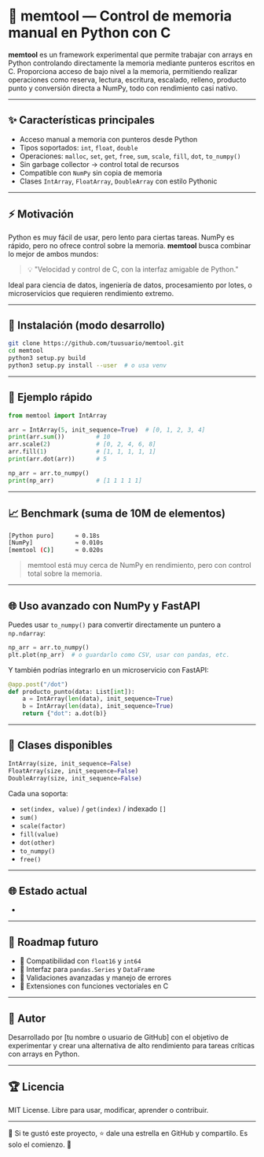 # 🧠 memtool — Control de memoria manual en Python con C

**memtool** es un framework experimental que permite trabajar con arrays en Python controlando directamente la memoria mediante punteros escritos en C. Proporciona acceso de bajo nivel a la memoria, permitiendo realizar operaciones como reserva, lectura, escritura, escalado, relleno, producto punto y conversión directa a NumPy, todo con rendimiento casi nativo.

---

## ✨ Características principales

- Acceso manual a memoria con punteros desde Python
- Tipos soportados: `int`, `float`, `double`
- Operaciones: `malloc`, `set`, `get`, `free`, `sum`, `scale`, `fill`, `dot`, `to_numpy()`
- Sin garbage collector → control total de recursos
- Compatible con `NumPy` sin copia de memoria
- Clases `IntArray`, `FloatArray`, `DoubleArray` con estilo Pythonic

---

## ⚡ Motivación

Python es muy fácil de usar, pero lento para ciertas tareas. NumPy es rápido, pero no ofrece control sobre la memoria. **memtool** busca combinar lo mejor de ambos mundos:

> 💡  "Velocidad y control de C, con la interfaz amigable de Python."

Ideal para ciencia de datos, ingeniería de datos, procesamiento por lotes, o microservicios que requieren rendimiento extremo.

---

## 📂 Instalación (modo desarrollo)

```bash
git clone https://github.com/tuusuario/memtool.git
cd memtool
python3 setup.py build
python3 setup.py install --user  # o usa venv
```

---

## 📃 Ejemplo rápido

```python
from memtool import IntArray

arr = IntArray(5, init_sequence=True)  # [0, 1, 2, 3, 4]
print(arr.sum())         # 10
arr.scale(2)             # [0, 2, 4, 6, 8]
arr.fill(1)              # [1, 1, 1, 1, 1]
print(arr.dot(arr))      # 5

np_arr = arr.to_numpy()
print(np_arr)            # [1 1 1 1 1]
```

---

## 📈 Benchmark (suma de 10M de elementos)

```bash
[Python puro]      ≈ 0.18s
[NumPy]            ≈ 0.010s
[memtool (C)]      ≈ 0.020s
```

> memtool está muy cerca de NumPy en rendimiento, pero con control total sobre la memoria.

---

## 🌐 Uso avanzado con NumPy y FastAPI

Puedes usar `to_numpy()` para convertir directamente un puntero a `np.ndarray`:

```python
np_arr = arr.to_numpy()
plt.plot(np_arr)  # o guardarlo como CSV, usar con pandas, etc.
```

Y también podrías integrarlo en un microservicio con FastAPI:

```python
@app.post("/dot")
def producto_punto(data: List[int]):
    a = IntArray(len(data), init_sequence=True)
    b = IntArray(len(data), init_sequence=True)
    return {"dot": a.dot(b)}
```

---

## 📄 Clases disponibles

```python
IntArray(size, init_sequence=False)
FloatArray(size, init_sequence=False)
DoubleArray(size, init_sequence=False)
```

Cada una soporta:

- `set(index, value)` / `get(index)` / indexado `[]`
- `sum()`
- `scale(factor)`
- `fill(value)`
- `dot(other)`
- `to_numpy()`
- `free()`

---

## 🌐 Estado actual

-

---

## 📅 Roadmap futuro

- 🔄 Compatibilidad con `float16` y `int64`
- 🔄 Interfaz para `pandas.Series` y `DataFrame`
- 🔄 Validaciones avanzadas y manejo de errores
- 🔄 Extensiones con funciones vectoriales en C

---

## 👥 Autor

Desarrollado por [tu nombre o usuario de GitHub] con el objetivo de experimentar y crear una alternativa de alto rendimiento para tareas críticas con arrays en Python.

---

## 🏆 Licencia

MIT License.
Libre para usar, modificar, aprender o contribuir.

---

🚀 Si te gustó este proyecto, ⭐ dale una estrella en GitHub y compartilo. Es solo el comienzo. 🚀

